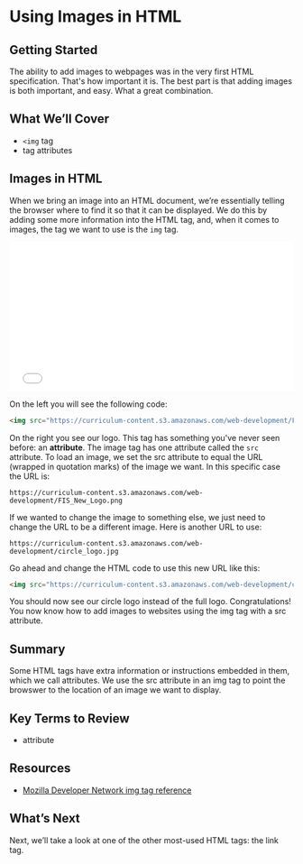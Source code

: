 # Using Images in HTML

## Getting Started

The ability to add images to webpages was in the very first HTML specification. That's how important it is. The best part is that adding images is both important, and easy. What a great combination.

## What We’ll Cover

* `<img` tag
* tag attributes

## Images in HTML

When we bring an image into an HTML document, we’re essentially telling the browser where to find it so that it can be displayed. We do this by adding some more information into the HTML tag, and, when it comes to images, the tag we want to use is the `img` tag.

<iframe height='265' scrolling='no' title='HTML Images' src='//codepen.io/joemburgess/embed/rwjooK/?height=265&theme-id=0&default-tab=html,result&embed-version=2&editable=true' frameborder='no' allowtransparency='true' allowfullscreen='true' style='width: 100%;'>See the Pen <a href='https://codepen.io/joemburgess/pen/rwjooK/'>HTML Images</a> by Joe Burgess (<a href='https://codepen.io/joemburgess'>@joemburgess</a>) on <a href='https://codepen.io'>CodePen</a>.
</iframe>

On the left you will see the following code:

```html
<img src="https://curriculum-content.s3.amazonaws.com/web-development/FIS_New_Logo.png">
```

On the right you see our logo. This tag has something you've never seen before: an __attribute__. The image tag has one attribute called the `src` attribute. To load an image, we set the src attribute to equal the URL (wrapped in quotation marks) of the image we want. In this specific case the URL is:


```
https://curriculum-content.s3.amazonaws.com/web-development/FIS_New_Logo.png
```

If we wanted to change the image to something else, we just need to change the URL to be a different image. Here is another URL to use:

```
https://curriculum-content.s3.amazonaws.com/web-development/circle_logo.jpg
```

Go ahead and change the HTML code to use this new URL like this:


```html
<img src="https://curriculum-content.s3.amazonaws.com/web-development/circle_logo.jpg">
```

You should now see our circle logo instead of the full logo. Congratulations! You now know how to add images to websites using the img tag with a src attribute.

## Summary

Some HTML tags have extra information or instructions embedded in them, which we call attributes. We use the src attribute in an img tag to point the browswer to the location of an image we want to display.

## Key Terms to Review

* attribute

## Resources

* [Mozilla Developer Network img tag reference](https://developer.mozilla.org/en-US/docs/Web/HTML/Element/img)

## What’s Next

Next, we’ll take a look at one of the other most-used HTML tags: the link tag.

